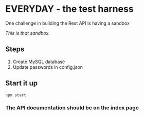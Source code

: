 # EVERYDAY - the test harness #

One challenge in building the Rest API is having a sandbox

*This is that sandbox.*

## Steps ##
1. Create MySQL database
2. Update passwords in config.json

## Start it up  ##

`npm start`

### The API documentation should be on the index page ###